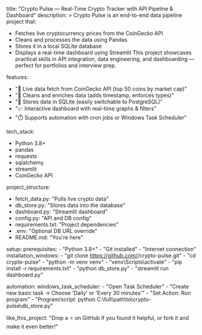 title: "Crypto Pulse — Real-Time Crypto Tracker with API Pipeline & Dashboard"
description: >
  Crypto Pulse is an end-to-end data pipeline project that:
  - Fetches live cryptocurrency prices from the CoinGecko API
  - Cleans and processes the data using Pandas
  - Stores it in a local SQLite database
  - Displays a real-time dashboard using Streamlit
  This project showcases practical skills in API integration, data engineering, and dashboarding — perfect for portfolios and interview prep.

features:
  - "🔄 Live data fetch from CoinGecko API (top 50 coins by market cap)"
  - "🧪 Cleans and enriches data (adds timestamp, enforces types)"
  - "🧱 Stores data in SQLite (easily switchable to PostgreSQL)"
  - "📈 Interactive dashboard with real-time graphs & filters"
  - "⏱️ Supports automation with cron jobs or Windows Task Scheduler"

tech_stack:
  - Python 3.8+
  - pandas
  - requests
  - sqlalchemy
  - streamlit
  - CoinGecko API

project_structure:
  - fetch_data.py: "Pulls live crypto data"
  - db_store.py: "Stores data into the database"
  - dashboard.py: "Streamlit dashboard"
  - config.py: "API and DB config"
  - requirements.txt: "Project dependencies"
  - .env: "Optional DB URL override"
  - README.md: "You're here"

setup:
  prerequisites:
    - "Python 3.8+"
    - "Git installed"
    - "Internet connection"
  installation_windows:
    - "git clone https://github.com/<your-username>/crypto-pulse.git"
    - "cd crypto-pulse"
    - "python -m venv venv"
    - "venv\\Scripts\\activate"
    - "pip install -r requirements.txt"
    - "python db_store.py"
    - "streamlit run dashboard.py"

automation:
  windows_task_scheduler:
    - "Open Task Scheduler"
    - "Create new basic task → Choose 'Daily' or 'Every 30 minutes'"
    - "Set Action: Run program"
    - "Program/script: python C:\\full\\path\\to\\crypto-pulse\\db_store.py"

like_this_project: "Drop a ⭐️ on GitHub if you found it helpful, or fork it and make it even better!"
